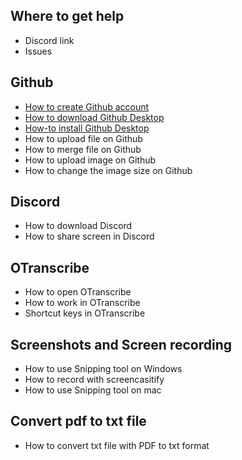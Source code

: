 ## Where to get help
- Discord link
- Issues

## Github
- [How to create Github account](howto/create-github-account.md)
- [How to download Github Desktop](howto/download-github-desktop.md)
- [How-to install Github Desktop](howto/install-github-desktop.md)
- How to upload file on Github
- How to merge file on Github
- How to upload image on Github
- How to change the image size on Github

## Discord
- How to download Discord
- How to share screen in Discord

## OTranscribe
- How to open OTranscribe
- How to work in OTranscribe
- Shortcut keys in OTranscribe

## Screenshots and Screen recording
- How to use Snipping tool on Windows
- How to record with screencasitify
- How to use Snipping tool on mac

## Convert pdf to txt file
- How to convert txt file with PDF to txt format
